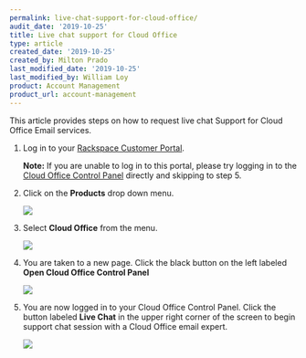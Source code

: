 ```yaml
---
permalink: live-chat-support-for-cloud-office/
audit_date: '2019-10-25'
title: Live chat support for Cloud Office
type: article
created_date: '2019-10-25'
created_by: Milton Prado
last_modified_date: '2019-10-25'
last_modified_by: William Loy
product: Account Management
product_url: account-management
---
```


This article provides steps on how to request live chat Support for Cloud Office Email services.  

1. Log in to your [Rackspace Customer Portal](https://login.rackspace.com).  

   **Note:** If you are unable to log in to this portal, please try logging in to
   the [Cloud Office Control Panel](https://cp.rackspace.com) directly and skipping to
   step 5.

2. Click on the **Products** drop down menu.

    <img src="{% asset_path account-management/live-chat-support-for-cloud-office/screenshot1.png %}" />

3. Select **Cloud Office** from the menu.

    <img src="{% asset_path account-management/live-chat-support-for-cloud-office/screenshot2.png %}" />

4. You are taken to a new page. Click the black button on the left labeled
   **Open Cloud Office Control Panel**

    <img src="{% asset_path account-management/live-chat-support-for-cloud-office/screenshot3.png %}" />

5. You are now logged in to your Cloud Office Control Panel. Click the button labeled
   **Live Chat** in the upper right corner of the screen to begin support chat session
   with a Cloud Office email expert.

    <img src="{% asset_path account-management/live-chat-support-for-cloud-office/screenshot4.png %}" />
